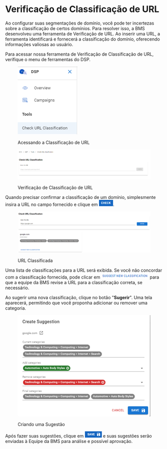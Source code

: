 # Verificação de Classificação de URL

Ao configurar suas segmentações de domínio, você pode ter incertezas sobre a classificação de certos domínios. Para resolver isso, a BMS desenvolveu uma ferramenta de Verificação de URL. Ao inserir uma URL, a ferramenta identificará e fornecerá a classificação do domínio, oferecendo informações valiosas ao usuário.

Para acessar nossa ferramenta de Verificação de Classificação de URL, verifique o menu de ferramentas do DSP.

<figure><img src="../../.gitbook/assets/image (841).png" alt=""><figcaption><p>Acessando a Classificação de URL</p></figcaption></figure>

<figure><img src="../../.gitbook/assets/image (662).png" alt=""><figcaption><p>Verificação de Classificação de URL</p></figcaption></figure>

Quando precisar confirmar a classificação de um domínio, simplesmente insira a URL no campo fornecido e clique em <img src="../../.gitbook/assets/image (663).png" alt="Check URL" data-size="line">.

<figure><img src="../../.gitbook/assets/image (659).png" alt=""><figcaption><p>URL Classificada</p></figcaption></figure>

Uma lista de classificações para a URL será exibida. Se você não concordar com a classificação fornecida, pode clicar em <img src="../../.gitbook/assets/image (664).png" alt="Suggest New Classification" data-size="line"> para que a equipe da BMS revise a URL para a classificação correta, se necessário.

Ao sugerir uma nova classificação, clique no botão "**Sugerir**". Uma tela aparecerá, permitindo que você proponha adicionar ou remover uma categoria.

<figure><img src="../../.gitbook/assets/image (660).png" alt=""><figcaption><p>Criando uma Sugestão</p></figcaption></figure>

Após fazer suas sugestões, clique em <img src="../../.gitbook/assets/image (667).png" alt="Save" data-size="line"> e suas sugestões serão enviadas à Equipe da BMS para análise e possível aprovação.

